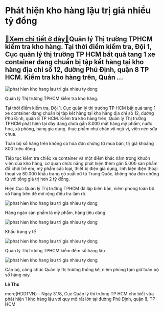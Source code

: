 Phát hiện kho hàng lậu trị giá nhiều tỷ đồng
============================================

[:gift:Xem chi tiết ở đây:gift:](https://hddtvn.com/phat-hien-kho-hang-lau-tri-gia-nhieu-ty-dong/)Quản lý Thị trường TPHCM kiểm tra kho hàng. Tại thời điểm kiểm tra, Đội 1, Cục quản lý thị trường TP HCM bắt quả tang 1 xe container đang chuẩn bị tập kết hàng tại kho hàng địa chỉ số 12, đường Phú Định, quận 8 TP HCM. Kiểm tra kho hàng trên, Quản …
---------------------------------------------------------------------------------------------------------------------------------------------------------------------------------------------------------------------------------------------------------





![phat hien kho hang lau tri gia nhieu ty dong](https://hddtvn.com/wp-content/uploads/2021/01/0253_IMG-2715.jpg "Phát hiện kho hàng lậu trị giá nhiều tỷ đồng")


Quản lý Thị trường TPHCM kiểm tra kho hàng.



Tại thời điểm kiểm tra, Đội 1, Cục quản lý thị trường TP HCM bắt quả tang 1 xe container đang chuẩn bị tập kết hàng tại kho hàng địa chỉ số 12, đường Phú Định, quận 8 TP HCM. Kiểm tra kho hàng trên, Quản lý Thị trường TPHCM phát hiện tại đây đang chứa gần 8.000 mặt hàng mỹ phẩm, nước hoa, xà phòng, hàng gia dụng, thực phẩm như chân vịt ngũ vị, viên nén sữa chua.


Toàn bộ số hàng trên không có hóa đơn chứng từ mua bán, trị giá khoảng 800 triệu đồng.


Tiếp tục kiểm tra chiếc xe container và một điểm khác nằm trong khuôn viên của kho hàng, cơ quan chức năng phát hiện thêm gần 5.000 sản phẩm đồ chơi trẻ em, mỹ phẩm các loại, thiết bị điện gia dụng, linh kiện điện thoại thoại và 80.000 khẩu trang có xuất xứ từ Trung Quốc, không hóa đơn chứng từ với tổng giá trị hơn 2 tỷ đồng.


Hiện Cục Quản lý Thị trường TPHCM đã lập biên bản, niêm phong toàn bộ số hàng trên để mở rộng điều tra làm rõ.





![phat hien kho hang lau tri gia nhieu ty dong](https://hddtvn.com/wp-content/uploads/2021/01/0258_IMG-2712.jpg "Phát hiện kho hàng lậu trị giá nhiều tỷ đồng")


Hàng ngàn sản phẩm là mỹ phẩm, hàng tiêu dùng.






![phat hien kho hang lau tri gia nhieu ty dong](https://hddtvn.com/wp-content/uploads/2021/01/0234_IMG-2716.jpg "Phát hiện kho hàng lậu trị giá nhiều tỷ đồng")


Khẩu trang y tế






![phat hien kho hang lau tri gia nhieu ty dong](https://hddtvn.com/wp-content/uploads/2021/01/0249_IMG-2709.jpg "Phát hiện kho hàng lậu trị giá nhiều tỷ đồng")


Quản lý Thị trường TPHCM kiểm đếm số hàng lậu






![phat hien kho hang lau tri gia nhieu ty dong](https://hddtvn.com/wp-content/uploads/2021/01/0318_IMG-2713_1.jpg "Phát hiện kho hàng lậu trị giá nhiều tỷ đồng")


Cán bộ, công chức Quản lý thị trường thống kế, niêm phong tạm giữ toàn bộ số hàng này.




**Lê Thu**



more(HDDTVN) – Ngày 31/8, Cục Quản lý thị trường TP HCM cho biết vừa phát hiện 1 kho hàng lậu với quy mô rất lớn tại đường Phú Định, quận 8, TP HCM.

